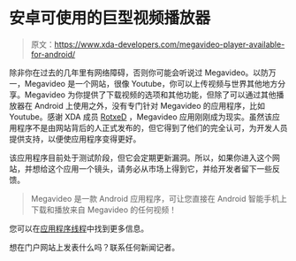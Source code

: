 # 安卓可使用的巨型视频播放器

> 原文：<https://www.xda-developers.com/megavideo-player-available-for-android/>

除非你在过去的几年里有网络障碍，否则你可能会听说过 Megavideo。以防万一，Megavideo 是一个网站，很像 Youtube，你可以上传视频与世界其他地方分享。Megavideo 为你提供了下载视频的选项和其他功能，但除了可以通过其他播放器在 Android 上使用之外，没有专门针对 Megavideo 的应用程序，比如 Youtube。感谢 XDA 成员 [RotxeD](http://forum.xda-developers.com/member.php?u=2689398) ，Megavideo 应用刚刚成为现实。虽然该应用程序不是由网站背后的人正式发布的，但它得到了他们的完全认可，为开发人员提供支持，以便使应用程序变得更好。

该应用程序目前处于测试阶段，但它会定期更新漏洞。所以，如果你进入这个网站，并想给这个应用一个镜头，请务必从市场上得到它，并给开发者留下一些反馈。

> Megavideo 是一款 Android 应用程序，可让您直接在 Android 智能手机上下载和播放来自 Megavideo 的任何视频！

您可以在[应用程序线程](http://forum.xda-developers.com/showthread.php?t=968215)中找到更多信息。

想在门户网站上发表什么吗？联系任何新闻记者。